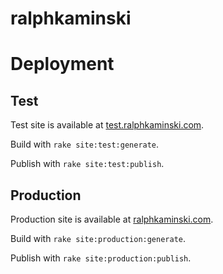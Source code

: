 # ralphkaminski

# Deployment

## Test

Test site is available at [test.ralphkaminski.com](https://test.ralphkaminski.com).

Build with `rake site:test:generate`.

Publish with `rake site:test:publish`.

## Production

Production site is available at [ralphkaminski.com](https://ralphkaminski.com).

Build with `rake site:production:generate`.

Publish with `rake site:production:publish`.
